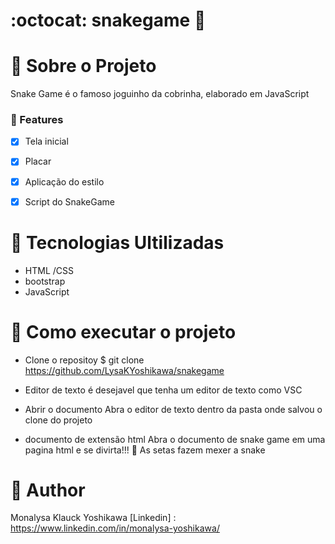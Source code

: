 # :octocat: snakegame :snake:







  #  :rocket: Sobre o Projeto

Snake Game  é o famoso joguinho da cobrinha, elaborado em JavaScript 

### :loudspeaker: Features 

- [x] Tela inicial
- [x] Placar
- [x] Aplicação do estilo
- [x] Script do SnakeGame


# :pushpin: Tecnologias Ultilizadas

- HTML /CSS
- bootstrap
- JavaScript


# :pushpin: Como executar o projeto

  - Clone o repositoy 
  $ git clone <https://github.com/LysaKYoshikawa/snakegame>
  
  - Editor de texto
  é desejavel que tenha um editor de texto como VSC
  
  - Abrir o documento
  Abra o editor de texto dentro da pasta onde salvou o clone do projeto
  
  - documento de extensão html
  Abra o documento de snake game em uma pagina html e se divirta!!! :snake:
  As setas fazem mexer a snake

# :pushpin: Author
Monalysa Klauck Yoshikawa
[Linkedin] : <https://www.linkedin.com/in/monalysa-yoshikawa/>
